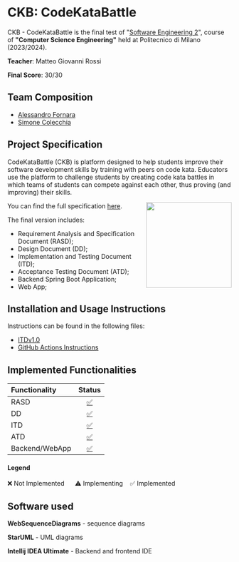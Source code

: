 # CKB: CodeKataBattle
CKB - CodeKataBattle is the final test of "[Software Engineering 2](https://www4.ceda.polimi.it/manifesti/manifesti/controller/ManifestoPublic.do?EVN_DETTAGLIO_RIGA_MANIFESTO=evento&aa=2023&k_cf=225&k_corso_la=481&k_indir=T2A&codDescr=054443&lang=IT&semestre=1&anno_corso=1&idItemOfferta=166006&idRiga=299893)", course of **"Computer Science Engineering"** held at Politecnico di Milano (2023/2024).

**Teacher**: Matteo Giovanni Rossi

**Final Score**: 30/30

## Team Composition
- [Alessandro Fornara](https://github.com/AlessandroFornara)
- [Simone Colecchia](https://github.com/Colsim01)

## Project Specification
CodeKataBattle (CKB) is platform designed to help students improve their software development skills by training with peers on code kata. Educators use the platform to challenge students by creating code kata battles in which teams of students can compete against each other, thus proving (and improving) their skills.

<img src="https://github.com/AlessandroFornara/FornaraColecchia/blob/main/src/frontend/src/assets/logo.png" width=192 height=192 align="right"/>

You can find the full specification [here](https://github.com/AlessandroFornara/FornaraColecchia/blob/main/Specs).

The final version includes:
* Requirement Analysis and Specification Document (RASD);
* Design Document (DD);
* Implementation and Testing Document (ITD);
* Acceptance Testing Document (ATD);
* Backend Spring Boot Application;
* Web App;

## Installation and Usage Instructions
Instructions can be found in the following files: 
* [ITDv1.0](DeliveryFolder%2FITD%2FITDv1.0.pdf) 
* [GitHub Actions Instructions](DeliveryFolder%2FITD%2FGitHub%20Actions%20Instructions.txt)

## Implemented Functionalities
| Functionality  |          Status          |
|:---------------|:------------------------:|
| RASD           |   [✅](/DeliveryFolder)   |
| DD             |   [✅](/DeliveryFolder)   |
| ITD            | [✅](/DeliveryFolder/ITD) |
| ATD            |         [✅](/DeliveryFolder)         |
| Backend/WebApp |        [✅](/src)         

#### Legend
❌ Not Implemented &nbsp;&nbsp;&nbsp;&nbsp; ⚠️ Implementing&nbsp;&nbsp;&nbsp;&nbsp;✅ Implemented

## Software used
**WebSequenceDiagrams** - sequence diagrams

**StarUML** - UML diagrams

**Intellij IDEA Ultimate** - Backend and frontend IDE
